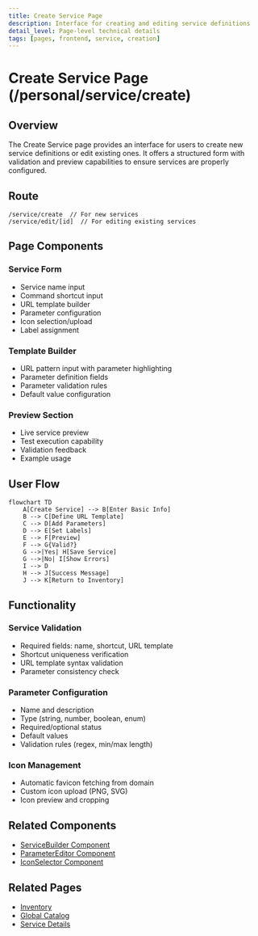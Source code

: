 ```yaml
---
title: Create Service Page
description: Interface for creating and editing service definitions
detail_level: Page-level technical details
tags: [pages, frontend, service, creation]
---
```


# Create Service Page (/personal/service/create)

## Overview

The Create Service page provides an interface for users to create new service definitions or edit existing ones. It offers a structured form with validation and preview capabilities to ensure services are properly configured.

## Route

```
/service/create  // For new services
/service/edit/[id]  // For editing existing services
```

## Page Components

### Service Form

- Service name input
- Command shortcut input
- URL template builder
- Parameter configuration
- Icon selection/upload
- Label assignment

### Template Builder

- URL pattern input with parameter highlighting
- Parameter definition fields
- Parameter validation rules
- Default value configuration

### Preview Section

- Live service preview
- Test execution capability
- Validation feedback
- Example usage

## User Flow

```mermaid
flowchart TD
    A[Create Service] --> B[Enter Basic Info]
    B --> C[Define URL Template]
    C --> D[Add Parameters]
    D --> E[Set Labels]
    E --> F[Preview]
    F --> G{Valid?}
    G -->|Yes| H[Save Service]
    G -->|No| I[Show Errors]
    I --> D
    H --> J[Success Message]
    J --> K[Return to Inventory]
```

## Functionality

### Service Validation

- Required fields: name, shortcut, URL template
- Shortcut uniqueness verification
- URL template syntax validation
- Parameter consistency check

### Parameter Configuration

- Name and description
- Type (string, number, boolean, enum)
- Required/optional status
- Default values
- Validation rules (regex, min/max length)

### Icon Management

- Automatic favicon fetching from domain
- Custom icon upload (PNG, SVG)
- Icon preview and cropping

## Related Components

- [ServiceBuilder Component](../components/ServiceBuilder.md)
- [ParameterEditor Component](../components/ParameterEditor.md)
- [IconSelector Component](../components/IconSelector.md)

## Related Pages

- [Inventory](inventory.md)
- [Global Catalog](global-catalog.md)
- [Service Details](service-details.md)
